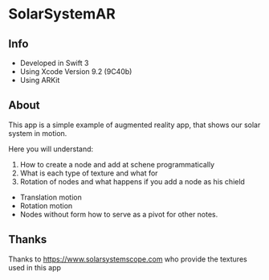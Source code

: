# SolarSystemAR

## Info
* Developed in Swift 3
* Using Xcode Version 9.2 (9C40b)
* Using ARKit

## About
This app is a simple example of augmented reality app, that shows our solar system in motion.

Here you will understand:

1. How to create a node and add at schene programmatically
2. What is each type of texture  and what for
3. Rotation of nodes and what happens if you add a node as his chield
 * Translation motion
 *  Rotation motion
 *  Nodes without form how to serve as a pivot for other notes.

## Thanks
Thanks to https://www.solarsystemscope.com who provide the textures used in this app

